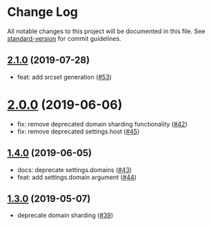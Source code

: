 # Change Log

All notable changes to this project will be documented in this file. See [standard-version](https://github.com/conventional-changelog/standard-version) for commit guidelines.

<a name="2.1.0"></a>
## [2.1.0](https://github.com/imgix/imgix-core-js/compare/1.2.1...2.1.0) (2019-07-28)

* feat: add srcset generation ([#53](https://github.com/imgix/imgix-core-js/pull/53))

<a name="2.0.0"></a>
# [2.0.0](https://github.com/imgix/imgix-core-js/compare/1.4.0...2.0.0) (2019-06-06)

* fix: remove deprecated domain sharding functionality ([#42](https://github.com/imgix/imgix-core-js/pull/42))
* fix: remove deprecated settings.host ([#45](https://github.com/imgix/imgix-core-js/pull/45))

<a name="1.4.0"></a>
## [1.4.0](https://github.com/imgix/imgix-core-js/compare/1.3.0...1.4.0) (2019-06-05)

* docs: deprecate settings.domains ([#43](https://github.com/imgix/imgix-core-js/pull/43))
* feat: add settings.domain argument ([#44](https://github.com/imgix/imgix-core-js/pull/44))

<a name="1.3.0"></a>
## [1.3.0](https://github.com/imgix/imgix-core-js/compare/1.2.1...1.3.0) (2019-05-07)

*   deprecate domain sharding ([#39](https://github.com/imgix/imgix-core-js/pull/39))
